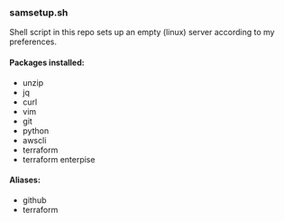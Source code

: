 ### samsetup.sh 

Shell script in this repo sets up an empty (linux) server according to my preferences.

#### Packages installed: 
- unzip
- jq
- curl
- vim
- git
- python
- awscli 
- terraform
- terraform enterpise 

#### Aliases:  
- github 
- terraform 
